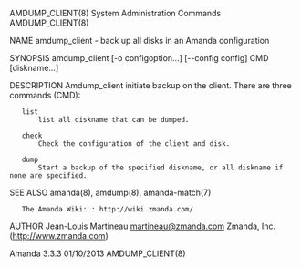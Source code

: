 AMDUMP_CLIENT(8)                                                                        System Administration Commands                                                                       AMDUMP_CLIENT(8)



NAME
       amdump_client - back up all disks in an Amanda configuration

SYNOPSIS
       amdump_client [-o configoption...] [--config config] CMD [diskname...]

DESCRIPTION
       Amdump_client initiate backup on the client. There are three commands (CMD):

       list
           list all diskname that can be dumped.

       check
           Check the configuration of the client and disk.

       dump
           Start a backup of the specified diskname, or all diskname if none are specified.

SEE ALSO
       amanda(8), amdump(8), amanda-match(7)

       The Amanda Wiki: : http://wiki.zmanda.com/

AUTHOR
       Jean-Louis Martineau <martineau@zmanda.com>
           Zmanda, Inc. (http://www.zmanda.com)



Amanda 3.3.3                                                                                      01/10/2013                                                                                 AMDUMP_CLIENT(8)
